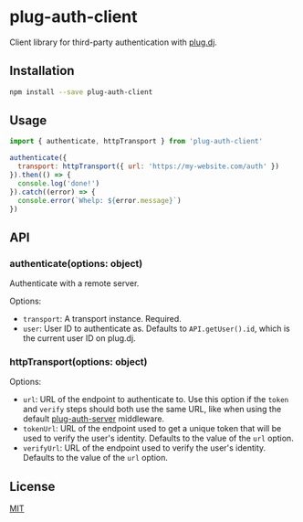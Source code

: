 # plug-auth-client

Client library for third-party authentication with [plug.dj].

## Installation

```bash
npm install --save plug-auth-client
```

## Usage

```js
import { authenticate, httpTransport } from 'plug-auth-client'

authenticate({
  transport: httpTransport({ url: 'https://my-website.com/auth' })
}).then(() => {
  console.log('done!')
}).catch((error) => {
  console.error(`Whelp: ${error.message}`)
})
```

## API

### authenticate(options: object)

Authenticate with a remote server.

Options:

 - `transport`: A transport instance. Required.
 - `user`: User ID to authenticate as. Defaults to `API.getUser().id`, which
   is the current user ID on plug.dj.

### httpTransport(options: object)

Options:

 - `url`: URL of the endpoint to authenticate to. Use this option if the `token`
   and `verify` steps should both use the same URL, like when using the default
   [plug-auth-server] middleware.
 - `tokenUrl`: URL of the endpoint used to get a unique token that will be used
   to verify the user's identity. Defaults to the value of the `url` option.
 - `verifyUrl`: URL of the endpoint used to verify the user's identity. Defaults
   to the value of the `url` option.

## License

[MIT]

[plug.dj]: https://plug.dj/
[plug-auth-server]: ../plug-auth-server#readme
[MIT]: ./LICENSE
